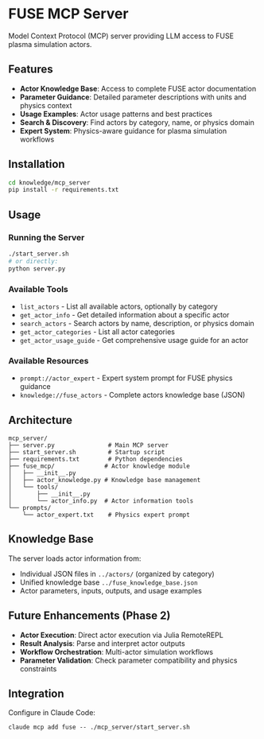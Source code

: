 # FUSE MCP Server

Model Context Protocol (MCP) server providing LLM access to FUSE plasma simulation actors.

## Features

- **Actor Knowledge Base**: Access to complete FUSE actor documentation
- **Parameter Guidance**: Detailed parameter descriptions with units and physics context  
- **Usage Examples**: Actor usage patterns and best practices
- **Search & Discovery**: Find actors by category, name, or physics domain
- **Expert System**: Physics-aware guidance for plasma simulation workflows

## Installation

```bash
cd knowledge/mcp_server
pip install -r requirements.txt
```

## Usage

### Running the Server

```bash
./start_server.sh
# or directly:
python server.py
```

### Available Tools

- `list_actors` - List all available actors, optionally by category
- `get_actor_info` - Get detailed information about a specific actor
- `search_actors` - Search actors by name, description, or physics domain
- `get_actor_categories` - List all actor categories
- `get_actor_usage_guide` - Get comprehensive usage guide for an actor

### Available Resources

- `prompt://actor_expert` - Expert system prompt for FUSE physics guidance
- `knowledge://fuse_actors` - Complete actors knowledge base (JSON)

## Architecture

```
mcp_server/
├── server.py               # Main MCP server
├── start_server.sh         # Startup script
├── requirements.txt        # Python dependencies
├── fuse_mcp/              # Actor knowledge module
│   ├── __init__.py
│   ├── actor_knowledge.py # Knowledge base management
│   └── tools/
│       ├── __init__.py
│       └── actor_info.py  # Actor information tools
└── prompts/
    └── actor_expert.txt    # Physics expert prompt
```

## Knowledge Base

The server loads actor information from:
- Individual JSON files in `../actors/` (organized by category)
- Unified knowledge base `../fuse_knowledge_base.json`
- Actor parameters, inputs, outputs, and usage examples

## Future Enhancements (Phase 2)

- **Actor Execution**: Direct actor execution via Julia RemoteREPL
- **Result Analysis**: Parse and interpret actor outputs  
- **Workflow Orchestration**: Multi-actor simulation workflows
- **Parameter Validation**: Check parameter compatibility and physics constraints

## Integration

Configure in Claude Code:

`claude mcp add fuse -- ./mcp_server/start_server.sh`